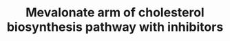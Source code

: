 ---
annotations:
- type: Pathway Ontology
  value: cholesterol biosynthetic pathway
- type: Pathway Ontology
  value: altered cholesterol biosynthetic pathway
authors:
- DeSl
- Egonw
- Jessev1993
- MaintBot
description: An analysis of the mevalonate branch of the cholesterol biosynthesis
  pathway, and a set of inhibitors directed against targets in this pathway. Inhibitors
  which have been found for Homo Sapiens are coloured red, those found for Rattus
  norvegicus orange.  View more details on where these reactions in the cell take
  place at [https://www.wikipathways.org/index.php/Pathway:WP4190]. View the broader
  scope of cholesterol metabolism at [https://www.wikipathways.org/index.php/Pathway:WP430].
last-edited: 2021-10-09
organisms:
- Homo sapiens
redirect_from:
- /index.php/Pathway:WP4189
- /instance/WP4189
schema-jsonld:
- '@context': https://schema.org/
  '@id': https://wikipathways.github.io/pathways/WP4189.html
  '@type': Dataset
  creator:
    '@type': Organization
    name: WikiPathways
  description: An analysis of the mevalonate branch of the cholesterol biosynthesis
    pathway, and a set of inhibitors directed against targets in this pathway. Inhibitors
    which have been found for Homo Sapiens are coloured red, those found for Rattus
    norvegicus orange.  View more details on where these reactions in the cell take
    place at [https://www.wikipathways.org/index.php/Pathway:WP4190]. View the broader
    scope of cholesterol metabolism at [https://www.wikipathways.org/index.php/Pathway:WP430].
  keywords:
  - HMGCR
  - MVD
  - P'-geranyl 3,5,9-trihydroxy-3-
  - sq-109
  - mevaldyl-CoA
  - isopenthyl-PP
  - cerivastatin
  - (3-phenoxyphenyl)butyl]phosphonate
  - 3-hydroxy-3-methyl-6-phosphohexanoic acid
  - Cinnamic acid
  - CHEMBL39102
  - BPH-629
  - simvastatin
  - dimethylallyl-PP
  - CHEMBL1207858
  - geranylgeranyl-PP
  - protein prenylation
  - NE97220
  - BPH-676
  - acetoacetyl-CoA
  - lovastatin
  - CHEMBL24362
  - Acetyl-CoA
  - diphosphoglycolyl proline
  - CHEMBL1160328
  - BPH-608
  - mevalonate-P
  - Fluvastatin
  - Risedronate
  - 3-hydroxy-3-methylglutaryl-CoA
  - P'-geranyl 2-fluoromevalonate 5-diphosphate
  - (+)-Zaragozic acid
  - HMGCS1
  - geranyl-PP
  - methylnonanate 9-diphosphate
  - 'Compound 13 '
  - zoledronic acid
  - CHEMBL1208103
  - NE58018
  - IDI2
  - atorvastatin
  - L-659699 is a.k.a. (E,E)-11-[3-(hydroxymethyl)-4-oxo-2-oxytanyl]-3,5,7-trimethyl-2,4-undecadienenoic
    acid
  - GGPS1
  - mevalonate
  - squalene
  - famesyl-PP
  - 6-fluoromevalonate 5-diphosphate
  - FDPS
  - (1-Methyl-1-{[3-(3-phenoxyphenyl)propyl]
  - isoferulic acid
  - NE58062
  - PMVK
  - carbamoyl}ethyl)phosphonate
  - presqualene-PP
  - L-659699
  - BPH-628
  - FDFT1
  - MVK
  - CHEMBL1160330
  - BPH-675
  - cholesterol synthesis
  - mevalonate-PP
  - CHEMBL39312
  - 2-fluoromevalonate 5-diphosphate
  - IDI1
  - p-coumaric acid
  - BPH-830
  - rosuvastatin
  - '[1-(Hydroxycarbamoyl)-4-'
  - farnesyl thiodiphosphate
  license: CC0
  name: Mevalonate arm of cholesterol biosynthesis pathway with inhibitors
seo: CreativeWork
title: Mevalonate arm of cholesterol biosynthesis pathway with inhibitors
wpid: WP4189
---